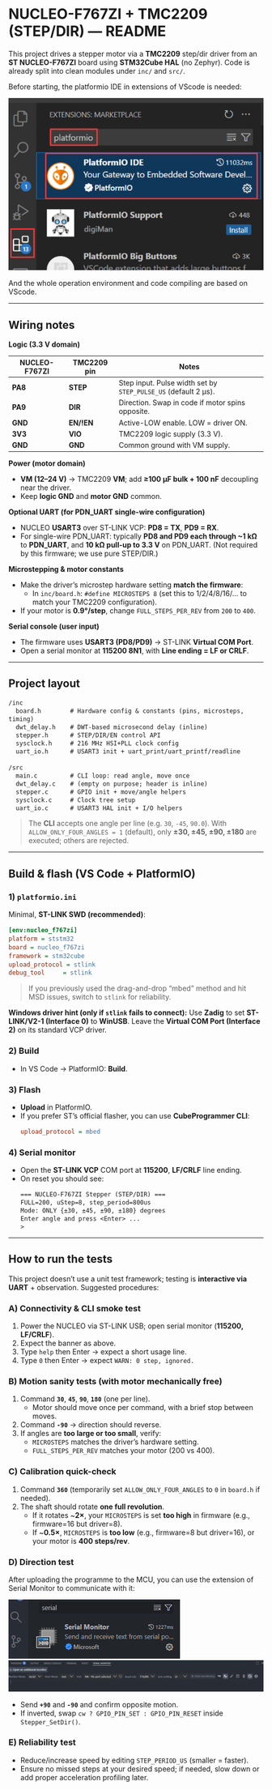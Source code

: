 # NUCLEO-F767ZI + TMC2209 (STEP/DIR) — README

This project drives a stepper motor via a **TMC2209** step/dir driver from an **ST NUCLEO-F767ZI** board using **STM32Cube HAL** (no Zephyr).
Code is already split into clean modules under `inc/` and `src/`.

Before starting, the platformio IDE in extensions of VScode is needed:

![1760932805789](image/README/1760932805789.png)

And the whole operation environment and code compiling are based on VScode.

---

## Wiring notes

**Logic (3.3 V domain)**

| NUCLEO-F767ZI | TMC2209 pin      | Notes                                                             |
| ------------- | ---------------- | ----------------------------------------------------------------- |
| **PA8** | **STEP**   | Step input. Pulse width set by `STEP_PULSE_US` (default 2 µs). |
| **PA9** | **DIR**    | Direction. Swap in code if motor spins opposite.                  |
| **GND** | **EN/!EN** | Active-LOW enable. LOW = driver ON.                               |
| **3V3** | **VIO**    | TMC2209 logic supply (3.3 V).                                     |
| **GND** | **GND**    | Common ground with VM supply.                                     |

**Power (motor domain)**

- **VM (12–24 V)** → TMC2209 **VM**; add **≥100 µF bulk + 100 nF** decoupling near the driver.
- Keep **logic GND** and **motor GND** common.

**Optional UART (for PDN_UART single-wire configuration)**

- NUCLEO **USART3** over ST-LINK VCP: **PD8 = TX**, **PD9 = RX**.
- For single-wire PDN_UART: typically **PD8 and PD9 each through ~1 kΩ** to **PDN_UART**, and **10 kΩ pull-up to 3.3 V** on PDN_UART. (Not required by this firmware; we use pure STEP/DIR.)

**Microstepping & motor constants**

- Make the driver’s microstep hardware setting **match the firmware**:
  - In `inc/board.h`: `#define MICROSTEPS 8` (set this to 1/2/4/8/16/… to match your TMC2209 configuration).
- If your motor is **0.9°/step**, change `FULL_STEPS_PER_REV` from `200` to `400`.

**Serial console (user input)**

- The firmware uses **USART3 (PD8/PD9)** → ST-LINK **Virtual COM Port**.
- Open a serial monitor at **115200 8N1**, with **Line ending = LF or CRLF**.

---

## Project layout

```
/inc
  board.h        # Hardware config & constants (pins, microsteps, timing)
  dwt_delay.h    # DWT-based microsecond delay (inline)
  stepper.h      # STEP/DIR/EN control API
  sysclock.h     # 216 MHz HSI+PLL clock config
  uart_io.h      # USART3 init + uart_print/uart_printf/readline

/src
  main.c         # CLI loop: read angle, move once
  dwt_delay.c    # (empty on purpose; header is inline)
  stepper.c      # GPIO init + move/angle helpers
  sysclock.c     # Clock tree setup
  uart_io.c      # USART3 HAL init + I/O helpers
```

> The **CLI** accepts one angle per line (e.g. `30`, `-45`, `90.0`).
> With `ALLOW_ONLY_FOUR_ANGLES = 1` (default), only **±30, ±45, ±90, ±180** are executed; others are rejected.

---

## Build & flash (VS Code + PlatformIO)

### 1) `platformio.ini`

Minimal, **ST-LINK SWD (recommended)**:

```ini
[env:nucleo_f767zi]
platform = ststm32
board = nucleo_f767zi
framework = stm32cube
upload_protocol = stlink
debug_tool     = stlink
```

> If you previously used the drag-and-drop “mbed” method and hit MSD issues, switch to `stlink` for reliability.

**Windows driver hint (only if `stlink` fails to connect):**
Use **Zadig** to set **ST-LINK/V2-1 (Interface 0)** to **WinUSB**. Leave the **Virtual COM Port (Interface 2)** on its standard VCP driver.

### 2) Build

- In VS Code → PlatformIO: **Build**.

### 3) Flash

- **Upload** in PlatformIO.
- If you prefer ST’s official flasher, you can use **CubeProgrammer CLI**:
  ```ini
  upload_protocol = mbed
  ```

### 4) Serial monitor

- Open the **ST-LINK VCP** COM port at **115200**, **LF/CRLF** line ending.
- On reset you should see:
  ```
  === NUCLEO-F767ZI Stepper (STEP/DIR) ===
  FULL=200, uStep=8, step_period=800us
  Mode: ONLY {±30, ±45, ±90, ±180} degrees
  Enter angle and press <Enter> ...
  >
  ```

---

## How to run the tests

This project doesn’t use a unit test framework; testing is **interactive via UART** + observation. Suggested procedures:

### A) Connectivity & CLI smoke test

1. Power the NUCLEO via ST-LINK USB; open serial monitor (**115200, LF/CRLF**).
2. Expect the banner as above.
3. Type `help` then Enter → expect a short usage line.
4. Type `0` then Enter → expect `WARN: 0 step, ignored.`

### B) Motion sanity tests (with motor mechanically free)

1. Command **`30`**, **`45`**, **`90`**, **`180`** (one per line).
   - Motor should move once per command, with a brief stop between moves.
2. Command **`-90`** → direction should reverse.
3. If angles are **too large or too small**, verify:
   - `MICROSTEPS` matches the driver’s hardware setting.
   - `FULL_STEPS_PER_REV` matches your motor (200 vs 400).

### C) Calibration quick-check

1. Command **`360`** (temporarily set `ALLOW_ONLY_FOUR_ANGLES` to `0` in `board.h` if needed).
2. The shaft should rotate **one full revolution**.
   - If it rotates ~**2×**, your `MICROSTEPS` is set **too high** in firmware (e.g., firmware=16 but driver=8).
   - If ~**0.5×**, `MICROSTEPS` is **too low** (e.g., firmware=8 but driver=16), or your motor is **400 steps/rev**.

### D) Direction test

After uploading the programme to the MCU, you can use the extension of Serial Monitor to communicate with it:

![1760933309692](image/README/1760933309692.png)![1760933324439](image/README/1760933324439.png)

- Send **`+90`** and **`-90`** and confirm opposite motion.
- If inverted, swap `cw ? GPIO_PIN_SET : GPIO_PIN_RESET` inside `Stepper_SetDir()`.

### E) Reliability test

- Reduce/increase speed by editing `STEP_PERIOD_US` (smaller = faster).
- Ensure no missed steps at your desired speed; if needed, slow down or add proper acceleration profiling later.
